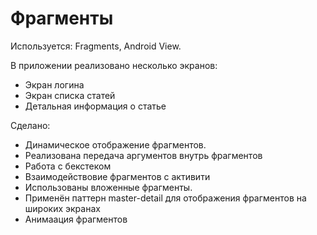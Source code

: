 # Фрагменты

Используется: Fragments, Android View.

В приложении реализовано несколько экранов:
  - Экран логина
  - Экран списка статей
  - Детальная информация о статье

Сделано:
  - Динамическое отображение фрагментов.
  - Реализована передача аргументов внутрь фрагментов
  - Работа с бекстеком 
  - Взаимодействовие фрагментов с активити 
  - Использованы вложенные фрагменты.
  - Применён паттерн master-detail для отображения фрагментов на широких экранах
  - Анимаация фрагментов
